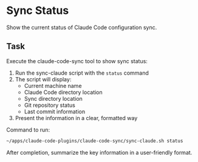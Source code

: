 # Sync Status

Show the current status of Claude Code configuration sync.

## Task

Execute the claude-code-sync tool to show sync status:

1. Run the sync-claude script with the `status` command
2. The script will display:
   - Current machine name
   - Claude Code directory location
   - Sync directory location
   - Git repository status
   - Last commit information
3. Present the information in a clear, formatted way

Command to run:
```bash
~/apps/claude-code-plugins/claude-code-sync/sync-claude.sh status
```

After completion, summarize the key information in a user-friendly format.
